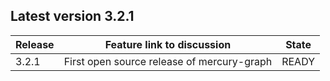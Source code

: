 ## Latest version 3.2.1

| Release  | Feature link to discussion | State |
| -------- | -------------------------- | ----- |
| 3.2.1 | First open source release of mercury-graph | READY |
